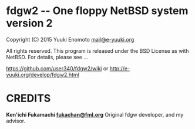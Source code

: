 # fdgw2 -- One floppy NetBSD system version 2
Copyright (C) 2015 Yuuki Enomoto <mail@e-yuuki.org>

All rights reserved.
This program is released under the BSD License as with NetBSD.
For details, please see ...

https://github.com/user340/fdgw2/wiki
or
http://e-yuuki.org/develop/fdgw2.html

# CREDITS
**Ken'ichi Fukamachi <fukachan@fml.org>**
Original fdgw developer, and my advisor.
